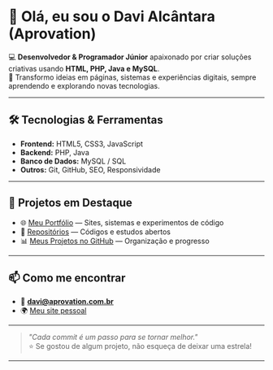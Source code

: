 # 👋 Olá, eu sou o Davi Alcântara (Aprovation)

💻 **Desenvolvedor & Programador Júnior** apaixonado por criar soluções criativas usando **HTML, PHP, Java e MySQL**.  
🚀 Transformo ideias em páginas, sistemas e experiências digitais, sempre aprendendo e explorando novas tecnologias.  

---

## 🛠️ Tecnologias & Ferramentas
- **Frontend:** HTML5, CSS3, JavaScript
- **Backend:** PHP, Java
- **Banco de Dados:** MySQL / SQL
- **Outros:** Git, GitHub, SEO, Responsividade

---

## 📌 Projetos em Destaque
- 🌐 [Meu Portfólio](https://aprovation.com.br) — Sites, sistemas e experimentos de código
- 📂 [Repositórios](https://github.com/Aprovation?tab=repositories) — Códigos e estudos abertos
- 📊 [Meus Projetos no GitHub](https://github.com/Aprovation?tab=projects) — Organização e progresso

---

## 📫 Como me encontrar
- 📧 **davi@aprovation.com.br**
- 🌍 [Meu site pessoal](https://aprovation.com.br)

---

> _"Cada commit é um passo para se tornar melhor."_  
⭐ Se gostou de algum projeto, não esqueça de deixar uma estrela!

---
